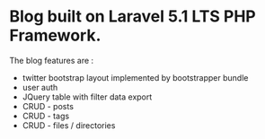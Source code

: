 # Blog built on Laravel 5.1 LTS PHP Framework.

The blog features are :
+ twitter bootstrap layout implemented by bootstrapper bundle
+ user auth
+ JQuery table with filter data export
+ CRUD - posts
+ CRUD - tags
+ CRUD - files / directories


